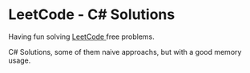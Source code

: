 # LeetCode - C# Solutions 

Having fun solving  [LeetCode ](https://leetcode.com/problemset/all/) free problems.

C# Solutions, some of them  naive approachs, but with a good memory usage.
